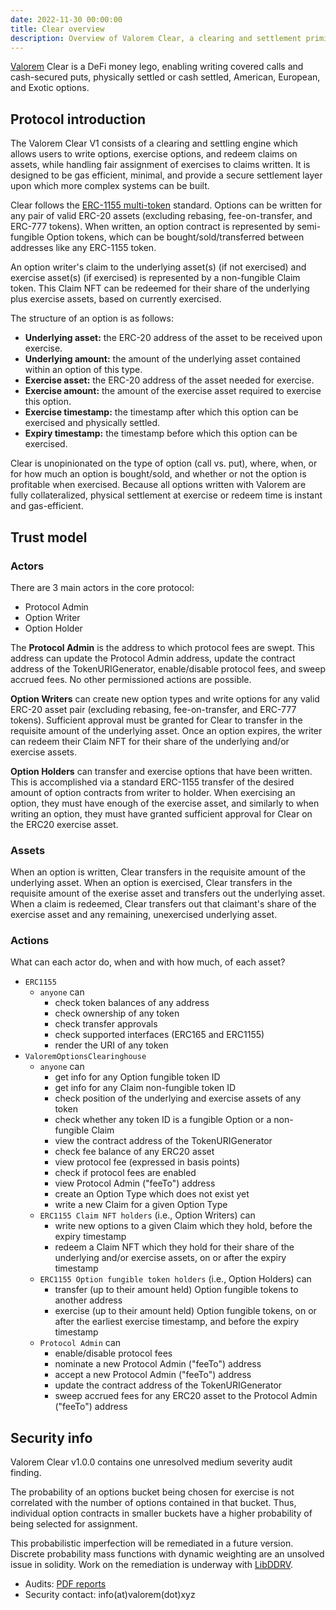 ```yaml
---
date: 2022-11-30 00:00:00
title: Clear overview
description: Overview of Valorem Clear, a clearing and settlement primitive for DeFi options.
---
```


[Valorem](https://valorem.xyz/) Clear is a DeFi money lego, enabling writing covered calls and cash-secured puts, physically
settled or cash settled, American, European, and Exotic options.

## Protocol introduction

The Valorem Clear V1 consists of a clearing and settling engine which allows users to write options,
exercise options, and redeem claims on assets, while handling fair assignment of exercises to claims written. It is
designed to be gas efficient, minimal, and provide a secure settlement layer upon which more complex systems can be
built.

Clear follows the [ERC-1155 multi-token](https://eips.ethereum.org/EIPS/eip-1155) standard. Options can be
written for any pair of valid ERC-20 assets (excluding rebasing, fee-on-transfer, and ERC-777 tokens). When written, an
option contract is represented by semi-fungible Option tokens, which can be bought/sold/transferred between addresses
like any ERC-1155 token.

An option writer's claim to the underlying asset(s) (if not exercised) and exercise asset(s) (if exercised) is
represented by a non-fungible Claim token. This Claim NFT can be redeemed for their share of the underlying plus
exercise assets, based on currently exercised.

The structure of an option is as follows:

- **Underlying asset:** the ERC-20 address of the asset to be received upon exercise.
- **Underlying amount:** the amount of the underlying asset contained within an option of this type.
- **Exercise asset:** the ERC-20 address of the asset needed for exercise.
- **Exercise amount:** the amount of the exercise asset required to exercise this option.
- **Exercise timestamp:** the timestamp after which this option can be exercised and physically settled.
- **Expiry timestamp:** the timestamp before which this option can be exercised.

Clear is unopinionated on the type of option (call vs. put), where, when, or for how much an option is
bought/sold, and whether or not the option is profitable when exercised. Because all options written with Valorem are
fully collateralized, physical settlement at exercise or redeem time is instant and gas-efficient.

## Trust model

### Actors

There are 3 main actors in the core protocol:

- Protocol Admin
- Option Writer
- Option Holder

The **Protocol Admin** is the address to which protocol fees are swept. This address can update the Protocol Admin
address, update the contract address of the TokenURIGenerator, enable/disable protocol fees, and sweep accrued fees. No
other permissioned actions are possible.

**Option Writers** can create new option types and write options for any valid ERC-20 asset pair (excluding rebasing,
fee-on-transfer, and ERC-777 tokens). Sufficient approval must be granted for Clear to transfer in the
requisite amount of the underlying asset. Once an option expires, the writer can redeem their Claim NFT for their share
of the underlying and/or exercise assets.

**Option Holders** can transfer and exercise options that have been written. This is accomplished via a standard
ERC-1155 transfer of the desired amount of option contracts from writer to holder. When exercising an option, they must
have enough of the exercise asset, and similarly to when writing an option, they must have granted sufficient approval
for Clear on the ERC20 exercise asset.

### Assets

When an option is written, Clear transfers in the requisite amount of the underlying asset. When an option
is exercised, Clear transfers in the requisite amount of the exerise asset and transfers out the underlying
asset. When a claim is redeemed, Clear transfers out that claimant's share of the exercise asset and any
remaining, unexercised underlying asset.

### Actions

What can each actor do, when and with how much, of each asset?

- `ERC1155`
    - `anyone` can
        - check token balances of any address
        - check ownership of any token
        - check transfer approvals
        - check supported interfaces (ERC165 and ERC1155)
        - render the URI of any token
- `ValoremOptionsClearinghouse`
    - `anyone` can
        - get info for any Option fungible token ID
        - get info for any Claim non-fungible token ID
        - check position of the underlying and exercise assets of any token
        - check whether any token ID is a fungible Option or a non-fungible Claim
        - view the contract address of the TokenURIGenerator
        - check fee balance of any ERC20 asset
        - view protocol fee (expressed in basis points)
        - check if protocol fees are enabled
        - view Protocol Admin ("feeTo") address
        - create an Option Type which does not exist yet
        - write a new Claim for a given Option Type
    - `ERC1155 Claim NFT holders` (i.e., Option Writers) can
        - write new options to a given Claim which they hold, before the expiry timestamp
        - redeem a Claim NFT which they hold for their share of the underlying and/or exercise assets, on or after the
          expiry timestamp
    - `ERC1155 Option fungible token holders` (i.e., Option Holders) can
        - transfer (up to their amount held) Option fungible tokens to another address
        - exercise (up to their amount held) Option fungible tokens, on or after the earliest exercise timestamp, and
          before the expiry timestamp
    - `Protocol Admin` can
        - enable/disable protocol fees
        - nominate a new Protocol Admin ("feeTo") address
        - accept a new Protocol Admin ("feeTo") address
        - update the contract address of the TokenURIGenerator
        - sweep accrued fees for any ERC20 asset to the Protocol Admin ("feeTo") address

## Security info

Valorem Clear v1.0.0 contains one unresolved medium severity audit finding.

The probability of an options bucket being chosen for exercise is not correlated
with the number of options contained in that bucket. Thus, individual option
contracts in smaller buckets have a higher probability of being selected for
assignment.

This probabilistic imperfection will be remediated in a future version. Discrete
probability mass functions with dynamic weighting are an unsolved issue in
solidity. Work on the remediation is underway with [LibDDRV](https://github.com/valorem-labs-inc/LibDDRV).

- Audits: [PDF reports](https://github.com/valorem-labs-inc/valorem-core/tree/master/audits)
- Security contact: info(at)valorem(dot)xyz
